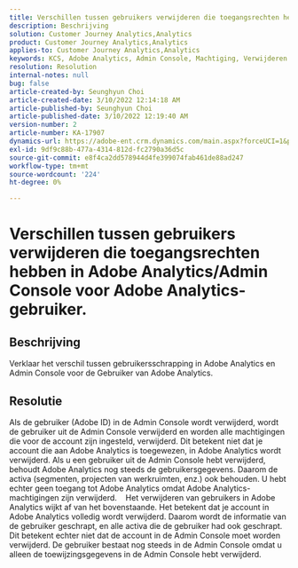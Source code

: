 ```yaml
---
title: Verschillen tussen gebruikers verwijderen die toegangsrechten hebben in Adobe Analytics/Admin Console voor Adobe Analytics-gebruiker.
description: Beschrijving
solution: Customer Journey Analytics,Analytics
product: Customer Journey Analytics,Analytics
applies-to: Customer Journey Analytics,Analytics
keywords: KCS, Adobe Analytics, Admin Console, Machtiging, Verwijderen door gebruiker, Verwijderen door gebruiker
resolution: Resolution
internal-notes: null
bug: false
article-created-by: Seunghyun Choi
article-created-date: 3/10/2022 12:14:18 AM
article-published-by: Seunghyun Choi
article-published-date: 3/10/2022 12:19:40 AM
version-number: 2
article-number: KA-17907
dynamics-url: https://adobe-ent.crm.dynamics.com/main.aspx?forceUCI=1&pagetype=entityrecord&etn=knowledgearticle&id=ac67bd03-07a0-ec11-b400-0022480b0a3e
exl-id: 9df9c88b-477a-4314-812d-fc2790a36d5c
source-git-commit: e8f4ca2dd578944d4fe399074fab461de88ad247
workflow-type: tm+mt
source-wordcount: '224'
ht-degree: 0%

---
```


# Verschillen tussen gebruikers verwijderen die toegangsrechten hebben in Adobe Analytics/Admin Console voor Adobe Analytics-gebruiker.

## Beschrijving


Verklaar het verschil tussen gebruikersschrapping in Adobe Analytics en Admin Console voor de Gebruiker van Adobe Analytics.


## Resolutie


Als de gebruiker (Adobe ID) in de Admin Console wordt verwijderd, wordt de gebruiker uit de Admin Console verwijderd en worden alle machtigingen die voor de account zijn ingesteld, verwijderd.
Dit betekent niet dat je account die aan Adobe Analytics is toegewezen, in Adobe Analytics wordt verwijderd. Als u een gebruiker uit de Admin Console hebt verwijderd, behoudt Adobe Analytics nog steeds de gebruikersgegevens.
Daarom de activa (segmenten, projecten van werkruimten, enz.) ook behouden.
U hebt echter geen toegang tot Adobe Analytics omdat Adobe Analytics-machtigingen zijn verwijderd.
  
Het verwijderen van gebruikers in Adobe Analytics wijkt af van het bovenstaande. Het betekent dat je account in Adobe Analytics volledig wordt verwijderd.
Daarom wordt de informatie van de gebruiker geschrapt, en alle activa die de gebruiker had ook geschrapt.
Dit betekent echter niet dat de account in de Admin Console moet worden verwijderd. De gebruiker bestaat nog steeds in de Admin Console omdat u alleen de toewijzingsgegevens in de Admin Console hebt verwijderd.
